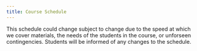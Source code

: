 ```yaml
---
title: Course Schedule
---
```


This schedule could change subject to change due to the speed at which we cover
materials, the needs of the students in the course, or unforseen contingencies.
Students will be informed of any changes to the schedule.
